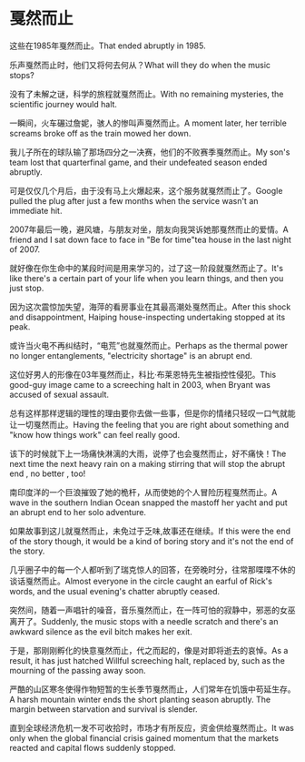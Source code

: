 # 戛然而止

<p><span class="chinese">这些在1985年戛然而止。</span><span class="english">That ended abruptly in 1985.</span></p>

<p><span class="chinese">乐声戛然而止时，他们又将何去何从？</span><span class="english">What will they do when the music stops?</span></p>

<p><span class="chinese">没有了未解之谜，科学的旅程就戛然而止。</span><span class="english">With no remaining mysteries, the scientific journey would halt.</span></p>

<p><span class="chinese">一瞬间，火车碾过詹妮，骇人的惨叫声戛然而止。</span><span class="english">A moment later, her terrible screams broke off as the train mowed her down.</span></p>

<p><span class="chinese">我儿子所在的球队输了那场四分之一决赛，他们的不败赛季戛然而止。</span><span class="english">My son's team lost that quarterfinal game, and their undefeated season ended abruptly.</span></p>

<p><span class="chinese">可是仅仅几个月后，由于没有马上火爆起来，这个服务就戛然而止了。</span><span class="english">Google pulled the plug after just a few months when the service wasn't an immediate hit.</span></p>

<p><span class="chinese">2007年最后一晚，避风塘，与朋友对坐，朋友向我哭诉她那戛然而止的爱情。</span><span class="english">A friend and I sat down face to face in "Be for time"tea house in the last night of 2007.</span></p>

<p><span class="chinese">就好像在你生命中的某段时间是用来学习的，过了这一阶段就戛然而止了。</span><span class="english">It's like there's a certain part of your life when you learn things, and then you just stop.</span></p>

<p><span class="chinese">因为这次震惊加失望，海萍的看房事业在其最高潮处戛然而止。</span><span class="english">After this shock and disappointment, Haiping house-inspecting undertaking stopped at its peak.</span></p>

<p><span class="chinese">或许当火电不再纠结时，“电荒”也就戛然而止。</span><span class="english">Perhaps as the thermal power no longer entanglements, "electricity shortage" is an abrupt end.</span></p>

<p><span class="chinese">这位好男人的形像在03年戛然而止，科比·布莱恩特先生被指控性侵犯。</span><span class="english">This good-guy image came to a screeching halt in 2003, when Bryant was accused of sexual assault.</span></p>

<p><span class="chinese">总有这样那样逻辑的理性的理由要你去做一些事，但是你的情绪只轻叹一口气就能让一切戛然而止。</span><span class="english">Having the feeling that you are right about something and "know how things work" can feel really good.</span></p>

<p><span class="chinese">该下的时候就下上一场痛快淋漓的大雨，说停了也会戛然而止，好不痛快！</span><span class="english">The next time the next heavy rain on a making stirring that will stop the abrupt end , no better , too!</span></p>

<p><span class="chinese">南印度洋的一个巨浪摧毁了她的桅杆，从而使她的个人冒险历程戛然而止。</span><span class="english">A wave in the southern Indian Ocean snapped the mastoff her yacht and put an abrupt end to her solo adventure.</span></p>

<p><span class="chinese">如果故事到这儿就戛然而止，未免过于乏味,故事还在继续。</span><span class="english">If this were the end of the story though, it would be a kind of boring story and it's not the end of the story.</span></p>

<p><span class="chinese">几乎圈子中的每一个人都听到了瑞克惊人的回答，在旁晚时分，往常那喋喋不休的谈话戛然而止。</span><span class="english">Almost everyone in the circle caught an earful of Rick's words, and the usual evening's chatter abruptly ceased.</span></p>

<p><span class="chinese">突然间，随着一声唱针的噪音，音乐戛然而止，在一阵可怕的寂静中，邪恶的女巫离开了。</span><span class="english">Suddenly, the music stops with a needle scratch and there's an awkward silence as the evil bitch makes her exit.</span></p>

<p><span class="chinese">于是，那刚刚孵化的快意戛然而止，代之而起的，像是对即将逝去的哀悼。</span><span class="english">As a result, it has just hatched Willful screeching halt, replaced by, such as the mourning of the passing away soon.</span></p>

<p><span class="chinese">严酷的山区寒冬使得作物短暂的生长季节戛然而止，人们常年在饥饿中苟延生存。</span><span class="english">A harsh mountain winter ends the short planting season abruptly. The margin between starvation and survival is slender.</span></p>

<p><span class="chinese">直到全球经济危机一发不可收拾时，市场才有所反应，资金供给戛然而止。</span><span class="english">It was only when the global financial crisis gained momentum that the markets reacted and capital flows suddenly stopped.</span></p>

